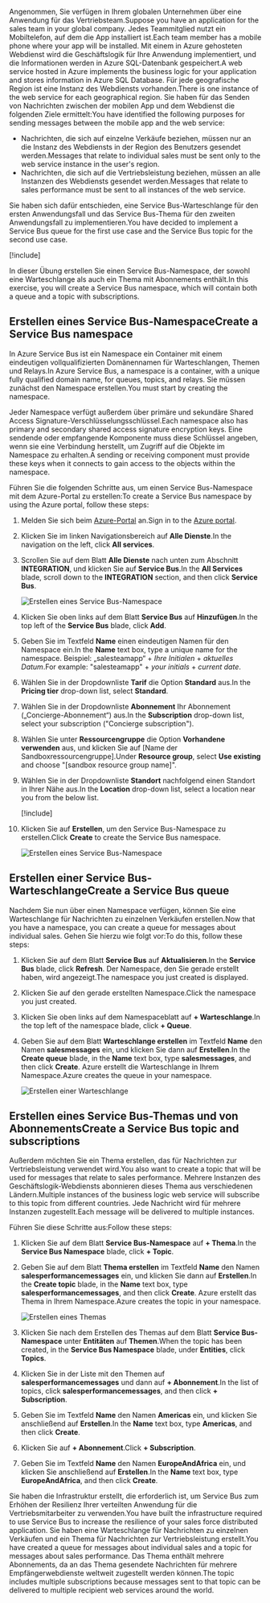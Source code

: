 <span data-ttu-id="09233-101">Angenommen, Sie verfügen in Ihrem globalen Unternehmen über eine Anwendung für das Vertriebsteam.</span><span class="sxs-lookup"><span data-stu-id="09233-101">Suppose you have an application for the sales team in your global company.</span></span> <span data-ttu-id="09233-102">Jedes Teammitglied nutzt ein Mobiltelefon, auf dem die App installiert ist.</span><span class="sxs-lookup"><span data-stu-id="09233-102">Each team member has a mobile phone where your app will be installed.</span></span> <span data-ttu-id="09233-103">Mit einem in Azure gehosteten Webdienst wird die Geschäftslogik für Ihre Anwendung implementiert, und die Informationen werden in Azure SQL-Datenbank gespeichert.</span><span class="sxs-lookup"><span data-stu-id="09233-103">A web service hosted in Azure implements the business logic for your application and stores information in Azure SQL Database.</span></span> <span data-ttu-id="09233-104">Für jede geografische Region ist eine Instanz des Webdiensts vorhanden.</span><span class="sxs-lookup"><span data-stu-id="09233-104">There is one instance of the web service for each geographical region.</span></span> <span data-ttu-id="09233-105">Sie haben für das Senden von Nachrichten zwischen der mobilen App und dem Webdienst die folgenden Ziele ermittelt:</span><span class="sxs-lookup"><span data-stu-id="09233-105">You have identified the following purposes for sending messages between the mobile app and the web service:</span></span>

- <span data-ttu-id="09233-106">Nachrichten, die sich auf einzelne Verkäufe beziehen, müssen nur an die Instanz des Webdiensts in der Region des Benutzers gesendet werden.</span><span class="sxs-lookup"><span data-stu-id="09233-106">Messages that relate to individual sales must be sent only to the web service instance in the user's region.</span></span>
- <span data-ttu-id="09233-107">Nachrichten, die sich auf die Vertriebsleistung beziehen, müssen an alle Instanzen des Webdiensts gesendet werden.</span><span class="sxs-lookup"><span data-stu-id="09233-107">Messages that relate to sales performance must be sent to all instances of the web service.</span></span>

<span data-ttu-id="09233-108">Sie haben sich dafür entschieden, eine Service Bus-Warteschlange für den ersten Anwendungsfall und das Service Bus-Thema für den zweiten Anwendungsfall zu implementieren.</span><span class="sxs-lookup"><span data-stu-id="09233-108">You have decided to implement a Service Bus queue for the first use case and the Service Bus topic for the second use case.</span></span>

[!include[](../../../includes/azure-sandbox-activate.md)]

<span data-ttu-id="09233-109">In dieser Übung erstellen Sie einen Service Bus-Namespace, der sowohl eine Warteschlange als auch ein Thema mit Abonnements enthält.</span><span class="sxs-lookup"><span data-stu-id="09233-109">In this exercise, you will create a Service Bus namespace, which will contain both a queue and a topic with subscriptions.</span></span>

## <a name="create-a-service-bus-namespace"></a><span data-ttu-id="09233-110">Erstellen eines Service Bus-Namespace</span><span class="sxs-lookup"><span data-stu-id="09233-110">Create a Service Bus namespace</span></span>

<span data-ttu-id="09233-111">In Azure Service Bus ist ein Namespace ein Container mit einem eindeutigen vollqualifizierten Domänennamen für Warteschlangen, Themen und Relays.</span><span class="sxs-lookup"><span data-stu-id="09233-111">In Azure Service Bus, a namespace is a container, with a unique fully qualified domain name, for queues, topics, and relays.</span></span> <span data-ttu-id="09233-112">Sie müssen zunächst den Namespace erstellen.</span><span class="sxs-lookup"><span data-stu-id="09233-112">You must start by creating the namespace.</span></span>

<span data-ttu-id="09233-113">Jeder Namespace verfügt außerdem über primäre und sekundäre Shared Access Signature-Verschlüsselungsschlüssel.</span><span class="sxs-lookup"><span data-stu-id="09233-113">Each namespace also has primary and secondary shared access signature encryption keys.</span></span> <span data-ttu-id="09233-114">Eine sendende oder empfangende Komponente muss diese Schlüssel angeben, wenn sie eine Verbindung herstellt, um Zugriff auf die Objekte im Namespace zu erhalten.</span><span class="sxs-lookup"><span data-stu-id="09233-114">A sending or receiving component must provide these keys when it connects to gain access to the objects within the namespace.</span></span>

<span data-ttu-id="09233-115">Führen Sie die folgenden Schritte aus, um einen Service Bus-Namespace mit dem Azure-Portal zu erstellen:</span><span class="sxs-lookup"><span data-stu-id="09233-115">To create a Service Bus namespace by using the Azure portal, follow these steps:</span></span>

1. <span data-ttu-id="09233-116">Melden Sie sich beim [Azure-Portal](https://portal.azure.com/learn.docs.microsoft.com?azure-portal=true) an.</span><span class="sxs-lookup"><span data-stu-id="09233-116">Sign in to the [Azure portal](https://portal.azure.com/learn.docs.microsoft.com?azure-portal=true).</span></span>

1. <span data-ttu-id="09233-117">Klicken Sie im linken Navigationsbereich auf **Alle Dienste**.</span><span class="sxs-lookup"><span data-stu-id="09233-117">In the navigation on the left, click **All services**.</span></span>

1. <span data-ttu-id="09233-118">Scrollen Sie auf dem Blatt **Alle Dienste** nach unten zum Abschnitt **INTEGRATION**, und klicken Sie auf **Service Bus**.</span><span class="sxs-lookup"><span data-stu-id="09233-118">In the **All Services** blade, scroll down to the **INTEGRATION** section, and then click **Service Bus**.</span></span>

    ![Erstellen eines Service Bus-Namespace](../media/3-create-namespace-1.png)

1. <span data-ttu-id="09233-120">Klicken Sie oben links auf dem Blatt **Service Bus** auf **Hinzufügen**.</span><span class="sxs-lookup"><span data-stu-id="09233-120">In the top left of the **Service Bus** blade, click **Add**.</span></span>

1. <span data-ttu-id="09233-121">Geben Sie im Textfeld **Name** einen eindeutigen Namen für den Namespace ein.</span><span class="sxs-lookup"><span data-stu-id="09233-121">In the **Name** text box, type a unique name for the namespace.</span></span> <span data-ttu-id="09233-122">Beispiel: „salesteamapp“ + *Ihre Initialen* + *aktuelles Datum*.</span><span class="sxs-lookup"><span data-stu-id="09233-122">For example: "salesteamapp" + *your initials* + *current date*.</span></span>

1. <span data-ttu-id="09233-123">Wählen Sie in der Dropdownliste **Tarif** die Option **Standard** aus.</span><span class="sxs-lookup"><span data-stu-id="09233-123">In the **Pricing tier** drop-down list, select **Standard**.</span></span>

1. <span data-ttu-id="09233-124">Wählen Sie in der Dropdownliste **Abonnement** Ihr Abonnement („Concierge-Abonnement“) aus.</span><span class="sxs-lookup"><span data-stu-id="09233-124">In the **Subscription** drop-down list, select your subscription ("Concierge subscription").</span></span>

1. <span data-ttu-id="09233-125">Wählen Sie unter **Ressourcengruppe** die Option **Vorhandene verwenden** aus, und klicken Sie auf <rgn>[Name der Sandboxressourcengruppe]</rgn>.</span><span class="sxs-lookup"><span data-stu-id="09233-125">Under **Resource group**, select **Use existing** and choose "<rgn>[sandbox resource group name]</rgn>".</span></span>

1. <span data-ttu-id="09233-126">Wählen Sie in der Dropdownliste **Standort** nachfolgend einen Standort in Ihrer Nähe aus.</span><span class="sxs-lookup"><span data-stu-id="09233-126">In the **Location** drop-down list, select a location near you from the below list.</span></span>

    [!include[](../../../includes/azure-sandbox-regions-first-mention-note-friendly.md)]

1. <span data-ttu-id="09233-127">Klicken Sie auf **Erstellen**, um den Service Bus-Namespace zu erstellen.</span><span class="sxs-lookup"><span data-stu-id="09233-127">Click **Create** to create the Service Bus namespace.</span></span>

    ![Erstellen eines Service Bus-Namespace](../media/3-create-namespace-2.png)

## <a name="create-a-service-bus-queue"></a><span data-ttu-id="09233-129">Erstellen einer Service Bus-Warteschlange</span><span class="sxs-lookup"><span data-stu-id="09233-129">Create a Service Bus queue</span></span>

<span data-ttu-id="09233-130">Nachdem Sie nun über einen Namespace verfügen, können Sie eine Warteschlange für Nachrichten zu einzelnen Verkäufen erstellen.</span><span class="sxs-lookup"><span data-stu-id="09233-130">Now that you have a namespace, you can create a queue for messages about individual sales.</span></span> <span data-ttu-id="09233-131">Gehen Sie hierzu wie folgt vor:</span><span class="sxs-lookup"><span data-stu-id="09233-131">To do this, follow these steps:</span></span>

1. <span data-ttu-id="09233-132">Klicken Sie auf dem Blatt **Service Bus** auf **Aktualisieren**.</span><span class="sxs-lookup"><span data-stu-id="09233-132">In the **Service Bus** blade, click **Refresh**.</span></span> <span data-ttu-id="09233-133">Der Namespace, den Sie gerade erstellt haben, wird angezeigt.</span><span class="sxs-lookup"><span data-stu-id="09233-133">The namespace you just created is displayed.</span></span>

1. <span data-ttu-id="09233-134">Klicken Sie auf den gerade erstellten Namespace.</span><span class="sxs-lookup"><span data-stu-id="09233-134">Click the namespace you just created.</span></span>

1. <span data-ttu-id="09233-135">Klicken Sie oben links auf dem Namespaceblatt auf **+ Warteschlange**.</span><span class="sxs-lookup"><span data-stu-id="09233-135">In the top left of the namespace blade, click **+ Queue**.</span></span>

1. <span data-ttu-id="09233-136">Geben Sie auf dem Blatt **Warteschlange erstellen** im Textfeld **Name** den Namen **salesmessages** ein, und klicken Sie dann auf **Erstellen**.</span><span class="sxs-lookup"><span data-stu-id="09233-136">In the **Create queue** blade, in the **Name** text box, type **salesmessages**, and then click **Create**.</span></span> <span data-ttu-id="09233-137">Azure erstellt die Warteschlange in Ihrem Namespace.</span><span class="sxs-lookup"><span data-stu-id="09233-137">Azure creates the queue in your namespace.</span></span>

    ![Erstellen einer Warteschlange](../media/3-create-queue.png)

## <a name="create-a-service-bus-topic-and-subscriptions"></a><span data-ttu-id="09233-139">Erstellen eines Service Bus-Themas und von Abonnements</span><span class="sxs-lookup"><span data-stu-id="09233-139">Create a Service Bus topic and subscriptions</span></span>

<span data-ttu-id="09233-140">Außerdem möchten Sie ein Thema erstellen, das für Nachrichten zur Vertriebsleistung verwendet wird.</span><span class="sxs-lookup"><span data-stu-id="09233-140">You also want to create a topic that will be used for messages that relate to sales performance.</span></span> <span data-ttu-id="09233-141">Mehrere Instanzen des Geschäftslogik-Webdiensts abonnieren dieses Thema aus verschiedenen Ländern.</span><span class="sxs-lookup"><span data-stu-id="09233-141">Multiple instances of the business logic web service will subscribe to this topic from different countries.</span></span> <span data-ttu-id="09233-142">Jede Nachricht wird für mehrere Instanzen zugestellt.</span><span class="sxs-lookup"><span data-stu-id="09233-142">Each message will be delivered to multiple instances.</span></span>

<span data-ttu-id="09233-143">Führen Sie diese Schritte aus:</span><span class="sxs-lookup"><span data-stu-id="09233-143">Follow these steps:</span></span>

1. <span data-ttu-id="09233-144">Klicken Sie auf dem Blatt **Service Bus-Namespace** auf **+ Thema**.</span><span class="sxs-lookup"><span data-stu-id="09233-144">In the **Service Bus Namespace** blade, click **+ Topic**.</span></span>

1. <span data-ttu-id="09233-145">Geben Sie auf dem Blatt **Thema erstellen** im Textfeld **Name** den Namen **salesperformancemessages** ein, und klicken Sie dann auf **Erstellen**.</span><span class="sxs-lookup"><span data-stu-id="09233-145">In the **Create topic** blade, in the **Name** text box, type **salesperformancemessages**, and then click **Create**.</span></span> <span data-ttu-id="09233-146">Azure erstellt das Thema in Ihrem Namespace.</span><span class="sxs-lookup"><span data-stu-id="09233-146">Azure creates the topic in your namespace.</span></span>

    ![Erstellen eines Themas](../media/3-create-topic.png)

1. <span data-ttu-id="09233-148">Klicken Sie nach dem Erstellen des Themas auf dem Blatt **Service Bus-Namespace** unter **Entitäten** auf **Themen**.</span><span class="sxs-lookup"><span data-stu-id="09233-148">When the topic has been created, in the **Service Bus Namespace** blade, under **Entities**, click **Topics**.</span></span>

1. <span data-ttu-id="09233-149">Klicken Sie in der Liste mit den Themen auf **salesperformancemessages** und dann auf **+ Abonnement**.</span><span class="sxs-lookup"><span data-stu-id="09233-149">In the list of topics, click **salesperformancemessages**, and then click **+ Subscription**.</span></span>

1. <span data-ttu-id="09233-150">Geben Sie im Textfeld **Name** den Namen **Americas** ein, und klicken Sie anschließend auf **Erstellen**.</span><span class="sxs-lookup"><span data-stu-id="09233-150">In the **Name** text box, type **Americas**, and then click **Create**.</span></span>

1. <span data-ttu-id="09233-151">Klicken Sie auf **+ Abonnement**.</span><span class="sxs-lookup"><span data-stu-id="09233-151">Click **+ Subscription**.</span></span>

1. <span data-ttu-id="09233-152">Geben Sie im Textfeld **Name** den Namen **EuropeAndAfrica** ein, und klicken Sie anschließend auf **Erstellen**.</span><span class="sxs-lookup"><span data-stu-id="09233-152">In the **Name** text box, type **EuropeAndAfrica**, and then click **Create**.</span></span>

<span data-ttu-id="09233-153">Sie haben die Infrastruktur erstellt, die erforderlich ist, um Service Bus zum Erhöhen der Resilienz Ihrer verteilten Anwendung für die Vertriebsmitarbeiter zu verwenden.</span><span class="sxs-lookup"><span data-stu-id="09233-153">You have built the infrastructure required to use Service Bus to increase the resilience of your sales force distributed application.</span></span> <span data-ttu-id="09233-154">Sie haben eine Warteschlange für Nachrichten zu einzelnen Verkäufen und ein Thema für Nachrichten zur Vertriebsleistung erstellt.</span><span class="sxs-lookup"><span data-stu-id="09233-154">You have created a queue for messages about individual sales and a topic for messages about sales performance.</span></span> <span data-ttu-id="09233-155">Das Thema enthält mehrere Abonnements, da an das Thema gesendete Nachrichten für mehrere Empfängerwebdienste weltweit zugestellt werden können.</span><span class="sxs-lookup"><span data-stu-id="09233-155">The topic includes multiple subscriptions because messages sent to that topic can be delivered to multiple recipient web services around the world.</span></span>
